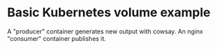 # Basic Kubernetes volume example

A "producer" container generates new output with cowsay. An nginx "consumer" container publishes it.
